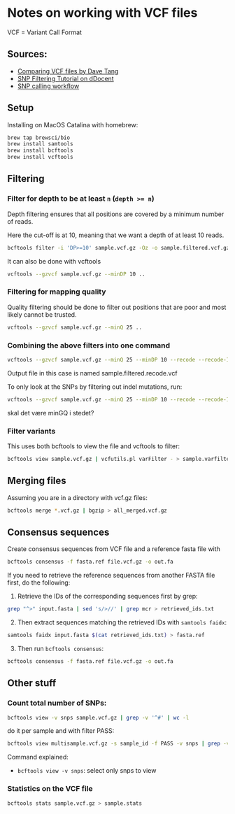 # Notes on working with VCF files
VCF = Variant Call Format

## Sources:
* [Comparing VCF files by Dave Tang](https://davetang.org/muse/2019/09/02/comparing-vcf-files/)
* [SNP Filtering Tutorial on dDocent](http://www.ddocent.com/filtering/)
* [SNP calling workflow](http://userweb.eng.gla.ac.uk/cosmika.goswami/snp_calling/SNPCalling.html)

## Setup
Installing on MacOS Catalina with homebrew:
```bash
brew tap brewsci/bio
brew install samtools
brew install bcftools
brew install vcftools
```

## Filtering
### Filter for depth to be at least `n` (`depth >= n`)
Depth filtering ensures that all positions are covered by a minimum number of reads. 

Here the cut-off is at 10, meaning that we want a depth of at least 10 reads.
```bash
bcftools filter -i 'DP>=10' sample.vcf.gz -Oz -o sample.filtered.vcf.gz
```

It can also be done with vcftools
```bash
vcftools --gzvcf sample.vcf.gz --minDP 10 ..
```

### Filtering for mapping quality
Quality filtering should be done to filter out positions that are poor and most likely cannot be trusted.

```bash
vcftools --gzvcf sample.vcf.gz --minQ 25 ..
```

### Combining the above filters into one command
```bash
vcftools --gzvcf sample.vcf.gz --minQ 25 --minDP 10 --recode --recode-INFO-all --remove-filtered-all --out sample.filtered
```
Output file in this case is named sample.filtered.recode.vcf

To only look at the SNPs by filtering out indel mutations, run:
```bash
vcftools --gzvcf sample.vcf.gz --minQ 25 --minDP 10 --recode --recode-INFO-all --remove-indels --remove-filtered-all --out sample.snps
```

skal det være minGQ i stedet?

### Filter variants 
This uses both bcftools to view the file and vcftools to filter:
```bash
bcftools view sample.vcf.gz | vcfutils.pl varFilter - > sample.varfilter.vcf
```

## Merging files 
Assuming you are in a directory with vcf.gz files:
```bash
bcftools merge *.vcf.gz | bgzip > all_merged.vcf.gz
```
## Consensus sequences
Create consensus sequences from VCF file and a reference fasta file with 
```bash
bcftools consensus -f fasta.ref file.vcf.gz -o out.fa
```

If you need to retrieve the reference sequences from another FASTA file first, do the following:
1. Retrieve the IDs of the corresponding sequences first by grep:
```bash
grep "^>" input.fasta | sed 's/>//' | grep mcr > retrieved_ids.txt
```
2. Then extract sequences matching the retrieved IDs with `samtools faidx`:
```bash
samtools faidx input.fasta $(cat retrieved_ids.txt) > fasta.ref
```
3. Then run `bcftools consensus`:
```bash
bcftools consensus -f fasta.ref file.vcf.gz -o out.fa
```


## Other stuff
### Count total number of SNPs:
```bash
bcftools view -v snps sample.vcf.gz | grep -v '^#' | wc -l
```

do it per sample and with filter PASS: 
```bash
bcftools view multisample.vcf.gz -s sample_id -f PASS -v snps | grep -v  "^#" | wc -l
```

Command explained:
- `bcftools view -v snps`: select only snps to view 


### Statistics on the VCF file
```bash
bcftools stats sample.vcf.gz > sample.stats
```
